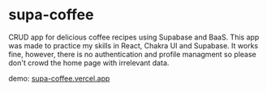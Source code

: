 # supa-coffee

CRUD app for delicious coffee recipes using Supabase and BaaS.
This app was made to practice my skills in React, Chakra UI and Supabase.
It works fine, however, there is no authentication and profile managment so please don't crowd the home page with irrelevant data.


demo: [supa-coffee.vercel.app](https://supa-coffee-cdkr.vercel.app/)
